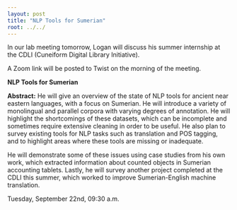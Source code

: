 ```yaml
---
layout: post
title: "NLP Tools for Sumerian"
root: ../../
---
```

In our lab meeting tomorrow, Logan will discuss his summer internship at the CDLI (Cuneiform Digital Library Initiative).

A Zoom link will be posted to Twist on the morning of the meeting. 

**NLP Tools for Sumerian**

**Abstract:**
 He will give an overview of the state of NLP tools for ancient near eastern languages, with a focus on Sumerian. He will introduce a variety of monolingual and parallel corpora with varying degrees of annotation. He will highlight the shortcomings of these datasets, which can be incomplete and sometimes require extensive cleaning in order to be useful. He also plan to survey existing tools for NLP tasks such as translation and POS tagging, and to highlight areas where these tools are missing or inadequate.

He will demonstrate some of these issues using case studies from his own work, which extracted information about counted objects in Sumerian accounting tablets. Lastly, he will survey another project completed at the CDLI this summer, which worked to improve Sumerian-English machine translation.


Tuesday, September 22nd, 09:30 a.m.
